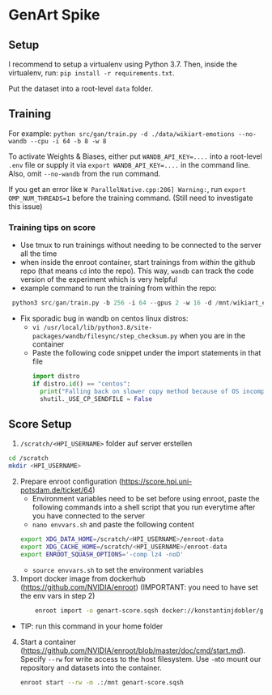 # GenArt Spike

## Setup

I recommend to setup a virtualenv using Python 3.7.
Then, inside the virtualenv, run: `pip install -r requirements.txt`.

Put the dataset into a root-level `data` folder.

## Training

For example: `python src/gan/train.py -d ./data/wikiart-emotions --no-wandb --cpu -i 64 -b 8 -w 8`

To activate Weights & Biases, either put `WANDB_API_KEY=....` into a root-level `.env` file or supply it via `export WANDB_API_KEY=....` in the command line. Also, omit `--no-wandb` from the run command.

If you get an error like `W ParallelNative.cpp:206] Warning:`, run `export OMP_NUM_THREADS=1` before the training command. (Still need to investigate this issue)
### Training tips on score
- Use tmux to run trainings without needing to be connected to the server all the time
- when inside the enroot container, start trainings from _within_ the github repo (that means `cd` into the repo). This way, `wandb` can track the code version of the experiment which is very helpful
- example command to run the training from within the repo: 
```python
 python3 src/gan/train.py -b 256 -i 64 --gpus 2 -w 16 -d /mnt/wikiart_emotions/ -e 10000 -n acwgan-scale --wasserstein --condition-mode auxiliary --lr 0.0001
``` 
- Fix sporadic bug in wandb on centos linux distros:
  - `vi /usr/local/lib/python3.8/site-packages/wandb/filesync/step_checksum.py` when you are in the container
  - Paste the following code snippet under the import statements in that file
    ```python
    import distro
    if distro.id() == "centos":
      print("Falling back on slower copy method because of OS incompatibility")
      shutil._USE_CP_SENDFILE = False
    ```
## Score Setup

1. `/scratch/<HPI_USERNAME>` folder auf server erstellen 
   
 ```sh
 cd /scratch
 mkdir <HPI_USERNAME>
 ```
2.  Prepare enroot configuration (https://score.hpi.uni-potsdam.de/ticket/64)
    - Environment variables need to be set before using enroot, paste the following commands into a shell script that you run everytime after you have connected to the server
    - `nano envvars.sh` and paste the following content
    ```sh
    export XDG_DATA_HOME=/scratch/<HPI_USERNAME>/enroot-data
    export XDG_CACHE_HOME=/scratch/<HPI_USERNAME>/enroot-data
    export ENROOT_SQUASH_OPTIONS='-comp lz4 -noD'
    ```
    - `source envvars.sh` to set the environment variables
3. Import docker image from dockerhub (https://github.com/NVIDIA/enroot) (IMPORTANT: you need to have set the env vars in step 2)
    ```sh
        enroot import -o genart-score.sqsh docker://konstantinjdobler/genart:score-dependencies
    ```
- TIP: run this command in your home folder
4. Start a container (https://github.com/NVIDIA/enroot/blob/master/doc/cmd/start.md). Specify `--rw` for write access to the host filesystem. Use `-m`to mount our repository and datasets into the container. 
    ```sh
    enroot start --rw -m .:/mnt genart-score.sqsh
    ```


